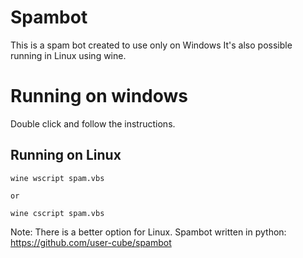 # Spambot
This is a spam bot created to use only on Windows
It's also possible running in Linux using wine.

# Running on windows
Double click and follow the instructions.

## Running on Linux
```
wine wscript spam.vbs

or

wine cscript spam.vbs
```
Note: There is a better option for Linux. Spambot written in python: https://github.com/user-cube/spambot
